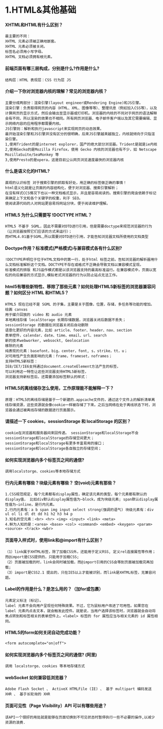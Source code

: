 # 1.HTML&其他基础

#### XHTML和HTML有什么区别？

```
最主要的不同：
XHTML 元素必须被正确地嵌套。
XHTML 元素必须被关闭。
标签名必须用小写字母。
XHTML 文档必须拥有根元素。
```

#### 前端页面有哪三层构成，分别是什么?作用是什么?

```
结构层：HTML 表现层：CSS 行为层 JS
```

#### 介绍一下你对浏览器内核的理解？常见的浏览器内核？

```
主要分成两部分：渲染引擎(layout engineer或Rendering Engine)和JS引擎。
渲染引擎：负责取得网页的内容（HTML、XML、图像等等）、整理讯息（例如加入CSS等），以及计算网页的显示方式，然后会输出至显示器或打印机。浏览器的内核的不同对于网页的语法解释会有不同，所以渲染的效果也不相同。所有网页浏览器、电子邮件客户端以及其它需要编辑、显示网络内容的应用程序都需要内核。
JS引擎则：解析和执行javascript来实现网页的动态效果。
最开始渲染引擎和JS引擎并没有区分的很明确，后来JS引擎越来越独立，内核就倾向于只指渲染引擎。
1,使用Trident的是internet explorer，国产的绝大部分浏览器。Trident是就是ie内核
2,使用Gecko的是Mozilla Firefox，使用 Gecko 内核的浏览器也有不少，如 Netscape MozillaSuite/SeaMonkey 等
3,使用Presto的是opera，这是目前公认网页浏览速度最快的浏览器内核
```

#### 什么是语义化的HTML?

```
直观的认识标签 对于搜索引擎的抓取有好处，用正确的标签做正确的事情！
html语义化就是让页面的内容结构化，便于对浏览器、搜索引擎解析；
在没有样式CCS情况下也以一种文档格式显示，并且是容易阅读的。搜索引擎的爬虫依赖于标记来确定上下文和各个关键字的权重，利于 SEO。
使阅读源代码的人对网站更容易将网站分块，便于阅读维护理解。
```

#### HTML5 为什么只需要写 !DOCTYPE HTML？

```
HTML5 不基于 SGML，因此不需要对DTD进行引用，但是需要doctype来规范浏览器的行为（让浏览器按照它们应该的方式来运行）；
而HTML4.01基于SGML,所以需要对DTD进行引用，才能告知浏览器文档所使用的文档类型
```

#### Doctype作用？标准模式\(严格模式\)与兼容模式各有什么区别?

```
!DOCTYPE声明位于位于HTML文档中的第一行，处于html 标签之前。告知浏览器的解析器用什么文档标准解析这个文档。DOCTYPE不存在或格式不正确会导致文档以兼容模式呈现。
标准模式的排版 和JS运作模式都是以该浏览器支持的最高标准运行。在兼容模式中，页面以宽松的向后兼容的方式显示,模拟老式浏览器的行为以防止站点无法工作。
```

#### html5有哪些新特性、移除了那些元素？如何处理HTML5新标签的浏览器兼容问题？如何区分 HTML 和HTML5？

```
HTML5 现在已经不是 SGML 的子集，主要是关于图像，位置，存储，多任务等功能的增加。
绘画 canvas
用于媒介回放的 video 和 audio 元素
本地离线存储 localStorage 长期存储数据，浏览器关闭后数据不丢失；
sessionStorage 的数据在浏览器关闭后自动删除
语意化更好的内容元素，比如 article、footer、header、nav、section
表单控件，calendar、date、time、email、url、search
新的技术webworker, websockt, Geolocation
移除的元素
纯表现的元素：basefont，big，center，font, s，strike，tt，u；
对可用性产生负面影响的元素：frame，frameset，noframes；
支持HTML5新标签：
IE8/IE7/IE6支持通过document.createElement方法产生的标签，
可以利用这一特性让这些浏览器支持HTML5新标签，
浏览器支持新标签后，还需要添加标签默认的样式：
```

#### HTML5的离线储存怎么使用，工作原理能不能解释一下？

```
原理：HTML5的离线存储是基于一个新建的.appcache文件的，通过这个文件上的解析清单离线存储资源，这些资源就会像cookie一样被存储了下来。之后当网络在处于离线状态下时，浏览器会通过被离线存储的数据进行页面展示。
```

#### 请描述一下 cookies，sessionStorage 和 localStorage 的区别？

```
cookie在浏览器和服务器间来回传递。 sessionStorage和localStorage不会
sessionStorage和localStorage的存储空间更大；
sessionStorage和localStorage有更多丰富易用的接口；
sessionStorage和localStorage各自独立的存储空间；
```

#### 如何实现浏览器内多个标签页之间的通信?

```
调用localstorge、cookies等本地存储方式
```

#### 行内元素有哪些？块级元素有哪些？ 空\(void\)元素有那些？

```
1.CSS规范规定，每个元素都有display属性，确定该元素的类型，每个元素都有默认的display值， 比如div默认display属性值为―block，成为块级元素; span默认display属性值为―inline，是行内元素。
2.行内元素有：a b span img input select strong(强调的语气) 块级元素有：div ul ol li dl dt dd h1 h2 h3 h4 p 
3.知名的空元素：<br> <hr> <img> <input> <link> <meta>
4.鲜为人知的是：<area> <base> <col> <command> <embed> <keygen> <param> <source> <track> <wbr>
```

#### 页面导入样式时，使用link和@import有什么区别？

```
（1）link属于XHTML标签，除了加载CSS外，还能用于定义RSS, 定义rel连接属性等作用；而@import是CSS提供的，只能用于加载CSS;
（2）页面被加载的时，link会同时被加载，而@import引用的CSS会等到页面被加载完再加载;
（3）import是CSS2.1 提出的，只在IE5以上才能被识别，而link是XHTML标签，无兼容问题。
```

#### **Label的作用是什么？是怎么用的？（加for或包裹）**

```
元素定义标注（标记）。
label 元素不会向用户呈现任何特殊效果。不过，它为鼠标用户改进了可用性。如果您在 label 元素内点击文本，就会触发此控件。就是说，当用户选择该标签时，浏览器就会自动将焦点转到和标签相关的表单控件上。<label> 标签的 for 属性应当与相关元素的 id 属性相同。
```

#### **HTML5的form如何关闭自动完成功能？**

```
<form autocomplete="on|off">
```

#### 如何实现浏览器内多个标签页之间的通信? \(阿里\)

```
调用 localstorge、cookies 等本地存储方式
```

#### webSocket 如何兼容低浏览器？

```
Adobe Flash Socket 、 ActiveX HTMLFile (IE) 、 基于 multipart 编码发送 XHR 、 基于长轮询的 XHR
```

#### 页面可见性（Page Visibility）API 可以有哪些用途？

```
该API一个很好的用处就是能够在页面切换到不可见状态时暂停执行一些不必要的操作,以减少资源的浪费.
```



